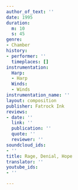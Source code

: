 ```yaml
---
author_of_text: ''
date: 1995
duration:
  m: 10
  s: 45
genre:
- Chamber
history:
- performer: ''
  timeplaces: []
instrumentation:
  Harp:
  - Harp
  Winds:
  - Winds
instrumentation_name: ''
layout: composition
publisher: Fatrock Ink
reviews:
- date: ''
  link: ''
  publication: ''
  quote: ''
  reviewer: ''
soundcloud_ids:
- ''
title: Rage, Denial, Hope
translator: ''
youtube_ids:
- ''

---
```

